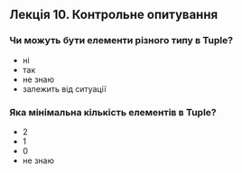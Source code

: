 ## Лекція 10. Контрольне опитування

### Чи можуть бути елементи різного типу в Tuple?

- ні
- так
- не знаю
- залежить від ситуації

### Яка мінімальна кількість елементів в Tuple?

- 2
- 1
- 0
- не знаю
